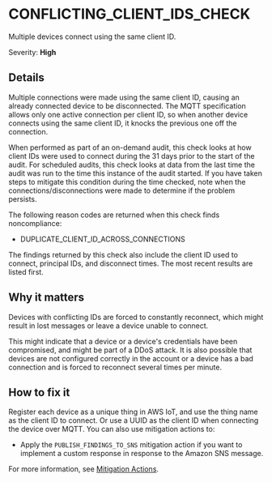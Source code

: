 # CONFLICTING\_CLIENT\_IDS\_CHECK<a name="audit-chk-conflicting-client-ids"></a>

Multiple devices connect using the same client ID\.

Severity: **High**

## Details<a name="audit-chk-conflicting-client-ids-details"></a>

Multiple connections were made using the same client ID, causing an already connected device to be disconnected\. The MQTT specification allows only one active connection per client ID, so when another device connects using the same client ID, it knocks the previous one off the connection\.

When performed as part of an on\-demand audit, this check looks at how client IDs were used to connect during the 31 days prior to the start of the audit\. For scheduled audits, this check looks at data from the last time the audit was run to the time this instance of the audit started\. If you have taken steps to mitigate this condition during the time checked, note when the connections/disconnections were made to determine if the problem persists\.

The following reason codes are returned when this check finds noncompliance:
+ DUPLICATE\_CLIENT\_ID\_ACROSS\_CONNECTIONS

The findings returned by this check also include the client ID used to connect, principal IDs, and disconnect times\. The most recent results are listed first\.

## Why it matters<a name="audit-chk-conflicting-client-ids-why-it-matters"></a>

Devices with conflicting IDs are forced to constantly reconnect, which might result in lost messages or leave a device unable to connect\.

This might indicate that a device or a device's credentials have been compromised, and might be part of a DDoS attack\. It is also possible that devices are not configured correctly in the account or a device has a bad connection and is forced to reconnect several times per minute\.

## How to fix it<a name="audit-chk-conflicting-client-ids-how-to-fix"></a>

Register each device as a unique thing in AWS IoT, and use the thing name as the client ID to connect\. Or use a UUID as the client ID when connecting the device over MQTT\. You can also use mitigation actions to:
+ Apply the `PUBLISH_FINDINGS_TO_SNS` mitigation action if you want to implement a custom response in response to the Amazon SNS message\. 

For more information, see [Mitigation Actions](device-defender-mitigation-actions.md)\.